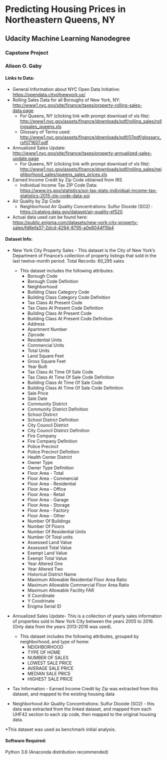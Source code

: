 # Predicting Housing Prices in Northeastern Queens, NY
## Udacity Machine Learning Nanodegree
### Capstone Project
### Alison O. Gaby

#### **Links to Data:**
* General Information about NYC Open Data Initiative:
https://opendata.cityofnewyork.us/
* Rolling Sales Data for all Boroughs of New York, NY: http://www1.nyc.gov/site/finance/taxes/property-rolling-sales-data.page
    * For Queens, NY (clicking link with prompt download of xls file): http://www1.nyc.gov/assets/finance/downloads/pdf/rolling_sales/rollingsales_queens.xls
   * Glossary of Terms used: http://www1.nyc.gov/assets/finance/downloads/pdf/07pdf/glossary_rsf071607.pdf
* Annualized Sales Update: http://www1.nyc.gov/site/finance/taxes/property-annualized-sales-update.page
    * For Queens, NY (clicking link with prompt download of xls file): http://www1.nyc.gov/assets/finance/downloads/pdf/rolling_sales/neighborhood_sales/queens_sales_prices.xls
* Earned Income Credit by Zip Code obtained from IRS
   * Individual Income Tax ZIP Code Data: https://www.irs.gov/statistics/soi-tax-stats-individual-income-tax-statistics-2015-zip-code-data-soi
* Air Quality by Zip Code
   * Neighborhood Air Quality Concentrations: Sulfur Dioxide (SO2) : https://catalog.data.gov/dataset/air-quality-ef520
* Actual data used can be found here: https://public.enigma.com/datasets/new-york-city-property-sales/fd6efa37-2dcd-4294-8795-a0e6044f15b4

#### **Dataset Info:**
* New York City Property Sales - This dataset is the City of New York’s Department of Finance’s collection of property listings that sold in the last twelve-month period. Total Records: 60,295 sales
    * This dataset includes the following attributes:
      * Borough Code
      * Borough Code Definition
      * Neighborhood
      * Building Class Category Code
      * Building Class Category Code Definition
      * Tax Class At Present Code
      * Tax Class At Present Code Definition
      * Building Class At Present Code
      * Building Class At Present Code Definition
      * Address
      * Apartment Number
      * Zipcode
      * Residential Units
      * Commercial Units
      * Total Units
      * Land Square Feet
      * Gross Square Feet
      * Year Built
      * Tax Class At Time Of Sale Code
      * Tax Class At Time Of Sale Code Definition
      * Building Class At Time Of Sale Code
      * Building Class At Time Of Sale Code Definition
      * Sale Price
      * Sale Date
      * Community District
      * Community District Definition
      * School District
      * School District Definition
      * City Council District
      * City Council District Definition
      * Fire Company
      * Fire Company Definition
      * Police Precinct
      * Police Precinct Definition
      * Health Center District
      * Owner Type
      * Owner Type Definition
      * Floor Area - Total
      * Floor Area - Commercial
      * Floor Area - Residential
      * Floor Area - Office
      * Floor Area - Retail
      * Floor Area - Garage
      * Floor Area - Storage
      * Floor Area - Factory
      * Floor Area - Other
      * Number Of Buildings
      * Number Of Floors
      * Number Of Residential Units
      * Number Of Total units
      * Assessed Land Value
      * Assessed Total Value
      * Exempt Land Value
      * Exempt Total Value
      * Year Altered One
      * Year Altered Two
      * Historical District Name
      * Maximum Allowable Residential Floor Area Ratio
      * Maximum Allowable Commercial Floor Area Ratio
      * Maximum Allowable Facility FAR
      * X Coordinate
      * Y Coodrinate
      * Enigma Serial ID

* Annualized Sales Update- This is a collection of yearly sales information of properties sold in New York City between the years 2005 to 2016. (Only data from the years 2013-2016 was used).
    * This dataset includes the following attributes, grouped by neighborhood, and type of home:
        * NEIGHBORHOOD
        * TYPE OF HOME
        * NUMBER OF SALES
        * LOWEST SALE PRICE
        * AVERAGE SALE PRICE
        * MEDIAN SALE PRICE
        * HIGHEST SALE PRICE
        
* Tax Information - Earned Income Credit by Zip was extracted from this dataset, and mapped to the existing housing data
* Neighborhood Air Quality Concentrations: Sulfur Dioxide (SO2) - this data was extracted from the linked dataset, and mapped from each UHF42 section to each zip code, then mapped to the original housing data.

*This dataset was used as benchmark initial analysis.
#### **Software Required:**
Python 3.6 (Anaconda distribution recommended)
